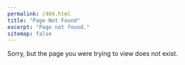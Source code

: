 ```yaml
---
permalink: /404.html
title: "Page Not Found"
excerpt: "Page not found."
sitemap: false
---
```


Sorry, but the page you were trying to view does not exist.

